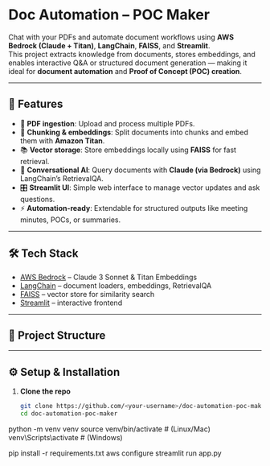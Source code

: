 # Doc Automation – POC Maker

Chat with your PDFs and automate document workflows using **AWS Bedrock (Claude + Titan)**, **LangChain**, **FAISS**, and **Streamlit**.  
This project extracts knowledge from documents, stores embeddings, and enables interactive Q&A or structured document generation — making it ideal for **document automation** and **Proof of Concept (POC) creation**.

---

## 🚀 Features
- 📄 **PDF ingestion**: Upload and process multiple PDFs.
- 🧩 **Chunking & embeddings**: Split documents into chunks and embed them with **Amazon Titan**.
- 📚 **Vector storage**: Store embeddings locally using **FAISS** for fast retrieval.
- 🤖 **Conversational AI**: Query documents with **Claude (via Bedrock)** using LangChain’s RetrievalQA.
- 🎛 **Streamlit UI**: Simple web interface to manage vector updates and ask questions.
- ⚡ **Automation-ready**: Extendable for structured outputs like meeting minutes, POCs, or summaries.

---

## 🛠️ Tech Stack
- [AWS Bedrock](https://aws.amazon.com/bedrock/) – Claude 3 Sonnet & Titan Embeddings  
- [LangChain](https://www.langchain.com/) – document loaders, embeddings, RetrievalQA  
- [FAISS](https://faiss.ai/) – vector store for similarity search  
- [Streamlit](https://streamlit.io/) – interactive frontend  

---

## 📂 Project Structure




---

## ⚙️ Setup & Installation

1. **Clone the repo**  
   ```bash
   git clone https://github.com/<your-username>/doc-automation-poc-maker.git
   cd doc-automation-poc-maker
python -m venv venv
source venv/bin/activate   # (Linux/Mac)
venv\Scripts\activate      # (Windows)

pip install -r requirements.txt
aws configure
streamlit run app.py
